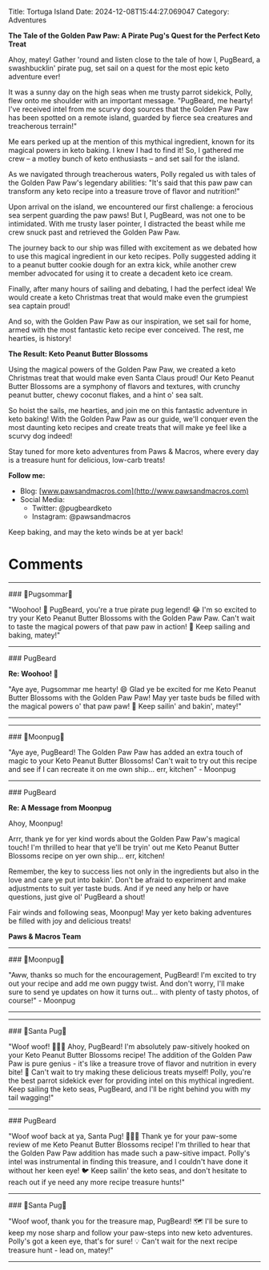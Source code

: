 Title: Tortuga Island
Date: 2024-12-08T15:44:27.069047
Category: Adventures


**The Tale of the Golden Paw Paw: A Pirate Pug's Quest for the Perfect Keto Treat**

Ahoy, matey! Gather 'round and listen close to the tale of how I, PugBeard, a swashbucklin' pirate pug, set sail on a quest for the most epic keto adventure ever!

It was a sunny day on the high seas when me trusty parrot sidekick, Polly, flew onto me shoulder with an important message. "PugBeard, me hearty! I've received intel from me scurvy dog sources that the Golden Paw Paw has been spotted on a remote island, guarded by fierce sea creatures and treacherous terrain!"

Me ears perked up at the mention of this mythical ingredient, known for its magical powers in keto baking. I knew I had to find it! So, I gathered me crew – a motley bunch of keto enthusiasts – and set sail for the island.

As we navigated through treacherous waters, Polly regaled us with tales of the Golden Paw Paw's legendary abilities: "It's said that this paw paw can transform any keto recipe into a treasure trove of flavor and nutrition!"

Upon arrival on the island, we encountered our first challenge: a ferocious sea serpent guarding the paw paws! But I, PugBeard, was not one to be intimidated. With me trusty laser pointer, I distracted the beast while me crew snuck past and retrieved the Golden Paw Paw.

The journey back to our ship was filled with excitement as we debated how to use this magical ingredient in our keto recipes. Polly suggested adding it to a peanut butter cookie dough for an extra kick, while another crew member advocated for using it to create a decadent keto ice cream.

Finally, after many hours of sailing and debating, I had the perfect idea! We would create a keto Christmas treat that would make even the grumpiest sea captain proud!

And so, with the Golden Paw Paw as our inspiration, we set sail for home, armed with the most fantastic keto recipe ever conceived. The rest, me hearties, is history!

**The Result: Keto Peanut Butter Blossoms**

Using the magical powers of the Golden Paw Paw, we created a keto Christmas treat that would make even Santa Claus proud! Our Keto Peanut Butter Blossoms are a symphony of flavors and textures, with crunchy peanut butter, chewy coconut flakes, and a hint o' sea salt.

So hoist the sails, me hearties, and join me on this fantastic adventure in keto baking! With the Golden Paw Paw as our guide, we'll conquer even the most daunting keto recipes and create treats that will make ye feel like a scurvy dog indeed!

Stay tuned for more keto adventures from Paws & Macros, where every day is a treasure hunt for delicious, low-carb treats!

**Follow me:**

* Blog: [www.pawsandmacros.com](http://www.pawsandmacros.com)
* Social Media:
	+ Twitter: @pugbeardketo
	+ Instagram: @pawsandmacros

Keep baking, and may the keto winds be at yer back!

# Comments



<hr>### 💐Pugsommar💐

"Woohoo! 🎉 PugBeard, you're a true pirate pug legend! 😂 I'm so excited to try your Keto Peanut Butter Blossoms with the Golden Paw Paw. Can't wait to taste the magical powers of that paw paw in action! 💫 Keep sailing and baking, matey!"


<hr>### PugBeard

**Re: Woohoo! 🎉**

"Aye aye, Pugsommar me hearty! 😄 Glad ye be excited for me Keto Peanut Butter Blossoms with the Golden Paw Paw! May yer taste buds be filled with the magical powers o' that paw paw! 💫 Keep sailin' and bakin', matey!"
<hr>

<hr>### 🥮Moonpug🥮

"Aye aye, PugBeard! The Golden Paw Paw has added an extra touch of magic to your Keto Peanut Butter Blossoms! Can't wait to try out this recipe and see if I can recreate it on me own ship... err, kitchen" - Moonpug


<hr>### PugBeard

**Re: A Message from Moonpug**

Ahoy, Moonpug!

Arrr, thank ye for yer kind words about the Golden Paw Paw's magical touch! I'm thrilled to hear that ye'll be tryin' out me Keto Peanut Butter Blossoms recipe on yer own ship... err, kitchen!

Remember, the key to success lies not only in the ingredients but also in the love and care ye put into bakin'. Don't be afraid to experiment and make adjustments to suit yer taste buds. And if ye need any help or have questions, just give ol' PugBeard a shout!

Fair winds and following seas, Moonpug! May yer keto baking adventures be filled with joy and delicious treats!

**Paws & Macros Team**


<hr>### 🥮Moonpug🥮

"Aww, thanks so much for the encouragement, PugBeard! I'm excited to try out your recipe and add me own puggy twist. And don't worry, I'll make sure to send ye updates on how it turns out... with plenty of tasty photos, of course!" - Moonpug
<hr>

<hr>### 🎅Santa Pug🎅

"Woof woof! 🎅️🏴‍☠️ Ahoy, PugBeard! I'm absolutely paw-sitively hooked on your Keto Peanut Butter Blossoms recipe! The addition of the Golden Paw Paw is pure genius - it's like a treasure trove of flavor and nutrition in every bite! 🤩 Can't wait to try making these delicious treats myself! Polly, you're the best parrot sidekick ever for providing intel on this mythical ingredient. Keep sailing the keto seas, PugBeard, and I'll be right behind you with my tail wagging!"


<hr>### PugBeard

"Woof woof back at ya, Santa Pug! 🎅️🏴‍☠️ Thank ye for your paw-some review of me Keto Peanut Butter Blossoms recipe! I'm thrilled to hear that the Golden Paw Paw addition has made such a paw-sitive impact. Polly's intel was instrumental in finding this treasure, and I couldn't have done it without her keen eye! 🐦 Keep sailin' the keto seas, and don't hesitate to reach out if ye need any more recipe treasure hunts!"


<hr>### 🎅Santa Pug🎅

"Woof woof, thank you for the treasure map, PugBeard! 🗺️ I'll be sure to keep my nose sharp and follow your paw-steps into new keto adventures. Polly's got a keen eye, that's for sure! 💡 Can't wait for the next recipe treasure hunt - lead on, matey!"
<hr>
